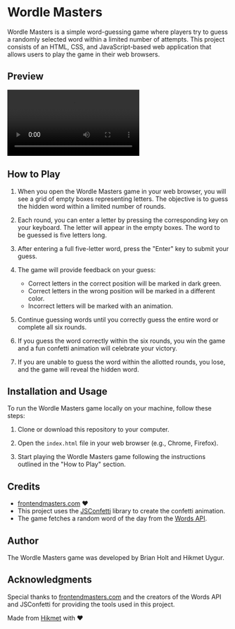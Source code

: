# Wordle Masters

Wordle Masters is a simple word-guessing game where players try to guess a randomly selected word within a limited number of attempts. This project consists of an HTML, CSS, and JavaScript-based web application that allows users to play the game in their web browsers.

## Preview

![Word Masters Demo](/assets/wordle-preview.mp4)

## How to Play

1. When you open the Wordle Masters game in your web browser, you will see a grid of empty boxes representing letters. The objective is to guess the hidden word within a limited number of rounds.

2. Each round, you can enter a letter by pressing the corresponding key on your keyboard. The letter will appear in the empty boxes. The word to be guessed is five letters long.

3. After entering a full five-letter word, press the "Enter" key to submit your guess.

4. The game will provide feedback on your guess:

   - Correct letters in the correct position will be marked in dark green.
   - Correct letters in the wrong position will be marked in a different color.
   - Incorrect letters will be marked with an animation.

5. Continue guessing words until you correctly guess the entire word or complete all six rounds.

6. If you guess the word correctly within the six rounds, you win the game and a fun confetti animation will celebrate your victory.

7. If you are unable to guess the word within the allotted rounds, you lose, and the game will reveal the hidden word.

## Installation and Usage

To run the Wordle Masters game locally on your machine, follow these steps:

1. Clone or download this repository to your computer.

2. Open the `index.html` file in your web browser (e.g., Chrome, Firefox).

3. Start playing the Wordle Masters game following the instructions outlined in the "How to Play" section.

## Credits

- <a href="https://frontendmasters.com/">frontendmasters.com</a> :heart:
- This project uses the [JSConfetti](https://www.jsdelivr.com/package/npm/js-confetti) library to create the confetti animation.
- The game fetches a random word of the day from the [Words API](https://www.wordsapi.com/).

## Author

The Wordle Masters game was developed by Brian Holt and Hikmet Uygur.

## Acknowledgments

Special thanks to <a href="https://frontendmasters.com/">frontendmasters.com</a> and the creators of the Words API and JSConfetti for providing the tools used in this project.

Made from <a href="https://twitter.com/huygurdev">Hikmet</a> with :heart:
